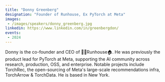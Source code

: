 ```yaml
---
title: "Donny Greenberg"
designation: "Founder of Runhouse, Ex PyTorch at Meta"
images:
 - /images/speakers/donny_greenberg.jpg
linkedin: https://www.linkedin.com/in/greenbergdon/
events:
 - 2024
---
```


Donny is the co-founder and CEO of 🏃‍♀️Runhouse🏠. He was previously the product lead for PyTorch at Meta, supporting the AI community across research, production, OSS, and enterprise. Notable projects include TorchRec, the open-sourcing of Meta's large-scale recommendations infra, TorchArrow & TorchData. He is based in New York.